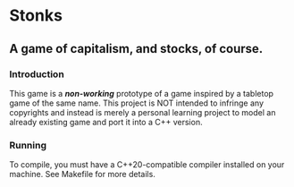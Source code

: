 # Stonks
## A game of capitalism, and stocks, of course.

### Introduction
This game is a ***non-working*** prototype of a game inspired by a tabletop game of the same name. This project is NOT intended to infringe any copyrights and instead is merely a personal learning project to model an already existing game and port it into a C++ version.

### Running
To compile, you must have a C++20-compatible compiler installed on your machine. See Makefile for more details.
